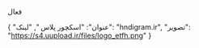فعال

{
  "عنوان": "اسکچور پلاس ",
  "لینک": "hndigram.ir",
  "تصویر": "https://s4.uupload.ir/files/logo_etfh.png"
}

